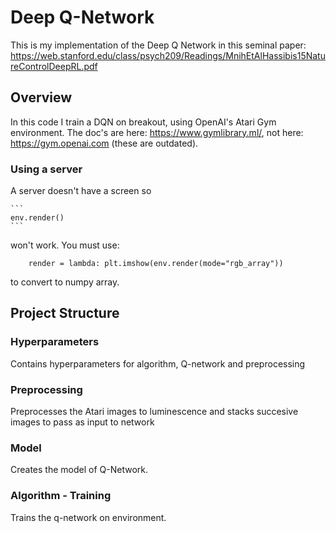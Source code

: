 # Deep Q-Network

This is my implementation of the Deep Q Network in this seminal paper: https://web.stanford.edu/class/psych209/Readings/MnihEtAlHassibis15NatureControlDeepRL.pdf

## Overview

In this code I train a DQN on breakout, using OpenAI's Atari Gym environment. The doc's are here: https://www.gymlibrary.ml/, not here: 
https://gym.openai.com (these are outdated).

### Using a server

A server doesn't have a screen so 

    ```
    env.render()
    ```

won't work. You must use:
```
    render = lambda: plt.imshow(env.render(mode="rgb_array"))
```
to convert to numpy array.

## Project Structure

### Hyperparameters

Contains hyperparameters for algorithm, Q-network and preprocessing

### Preprocessing

Preprocesses the Atari images to luminescence and stacks succesive images to pass as input to network

### Model

Creates the model of Q-Network.

### Algorithm - Training

Trains the q-network on environment.

